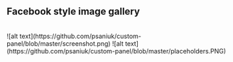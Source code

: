 ## Facebook style image gallery 
<br/>
![alt text](https://github.com/psaniuk/custom-panel/blob/master/screenshot.png)
![alt text](https://github.com/psaniuk/custom-panel/blob/master/placeholders.PNG)
